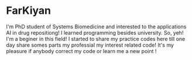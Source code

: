 # FarKiyan
I'm PhD student of Systems Biomedicine and interested to the applications AI in drug repositiong! I learned programming besides university. So, yeh! I'm a beginer in this field! I started to share my practice codes here till one day share somes parts my professial my interest related code! It's my pleasure if anybody correct my code or learn me a new point !
